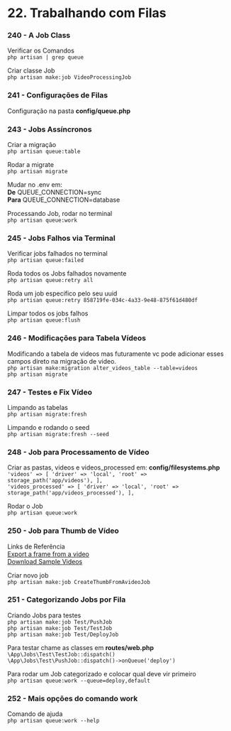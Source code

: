# 22. Trabalhando com Filas
### 240 - A Job Class
Verificar os Comandos  
`php artisan | grep queue`

Criar classe Job  
`php artisan make:job VideoProcessingJob`

### 241 - Configurações de Filas
Configuração na pasta **config/queue.php**

### 243 - Jobs Assíncronos
Criar a migração  
`php artisan queue:table` 

Rodar a migrate  
`php artisan migrate`  

Mudar no .env em:  
**De** QUEUE_CONNECTION=sync  
**Para** QUEUE_CONNECTION=database

Processando Job, rodar no terminal  
`php artisan queue:work`

### 245 - Jobs Falhos via Terminal
Verificar jobs falhados no terminal  
`php artisan queue:failed`

Roda todos os Jobs falhados novamente  
`php artisan queue:retry all` 

Roda um job especifico pelo seu uuid  
`php artisan queue:retry 858719fe-034c-4a33-9e48-875f61d480df`  

Limpar todos os jobs falhos  
`php artisan queue:flush` 

### 246 - Modificações para Tabela Vídeos

Modificando a tabela de videos mas futuramente vc pode adicionar esses campos direto na migração de video.  
`php artisan make:migration alter_videos_table --table=videos`  
`php artisan migrate`

### 247 - Testes e Fix Vídeo
Limpando as tabelas  
`php artisan migrate:fresh` 

Limpando e rodando o seed  
`php artisan migrate:fresh --seed`

### 248 - Job para Processamento de Vídeo
Criar as pastas, videos e videos_processed em: **config/filesystems.php**  
``
'videos' => [
'driver' => 'local',
'root' => storage_path('app/videos'),
],
``  
``
'videos_processed' => [
'driver' => 'local',
'root' => storage_path('app/videos_processed'),
],
``

Rodar o Job  
`php artisan queue:work`

### 250 - Job para Thumb de Vídeo
Links de Referência  
[Export a frame from a video](https://github.com/protonemedia/laravel-ffmpeg#export-a-frame-from-a-video)  
[Download Sample Videos](https://sample-videos.com/)

Criar novo job  
`php artisan make:job CreateThumbFromAvideoJob`

### 251 - Categorizando Jobs por Fila
Criando Jobs para testes  
`php artisan make:job Test/PushJob`  
`php artisan make:job Test/TestJob`  
`php artisan make:job Test/DeployJob`

Para testar chame as classes em **routes/web.php**  
`\App\Jobs\Test\TestJob::dispatch()`  
`\App\Jobs\Test\PushJob::dispatch()->onQueue('deploy')`

Para rodar um Job categorizado e colocar qual deve vir primeiro  
`php artisan queue:work --queue=deploy,default`

### 252 - Mais opções do comando work
Comando de ajuda  
`php artisan queue:work --help`







